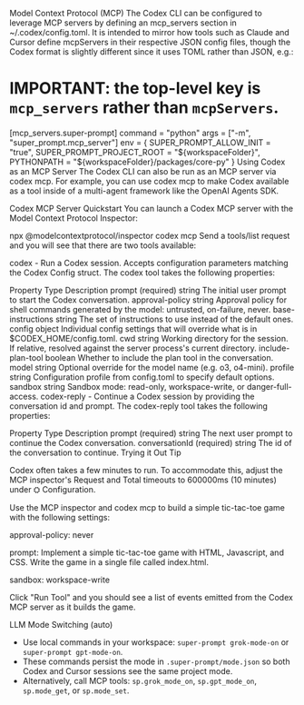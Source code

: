 Model Context Protocol (MCP)
The Codex CLI can be configured to leverage MCP servers by defining an mcp_servers section in ~/.codex/config.toml. It is intended to mirror how tools such as Claude and Cursor define mcpServers in their respective JSON config files, though the Codex format is slightly different since it uses TOML rather than JSON, e.g.:

# IMPORTANT: the top-level key is `mcp_servers` rather than `mcpServers`.
[mcp_servers.super-prompt]
command = "python"
args = ["-m", "super_prompt.mcp_server"]
env = { SUPER_PROMPT_ALLOW_INIT = "true", SUPER_PROMPT_PROJECT_ROOT = "${workspaceFolder}", PYTHONPATH = "${workspaceFolder}/packages/core-py" }
Using Codex as an MCP Server
The Codex CLI can also be run as an MCP server via codex mcp. For example, you can use codex mcp to make Codex available as a tool inside of a multi-agent framework like the OpenAI Agents SDK.

Codex MCP Server Quickstart
You can launch a Codex MCP server with the Model Context Protocol Inspector:

npx @modelcontextprotocol/inspector codex mcp
Send a tools/list request and you will see that there are two tools available:

codex - Run a Codex session. Accepts configuration parameters matching the Codex Config struct. The codex tool takes the following properties:

Property	Type	Description
prompt (required)	string	The initial user prompt to start the Codex conversation.
approval-policy	string	Approval policy for shell commands generated by the model: untrusted, on-failure, never.
base-instructions	string	The set of instructions to use instead of the default ones.
config	object	Individual config settings that will override what is in $CODEX_HOME/config.toml.
cwd	string	Working directory for the session. If relative, resolved against the server process's current directory.
include-plan-tool	boolean	Whether to include the plan tool in the conversation.
model	string	Optional override for the model name (e.g. o3, o4-mini).
profile	string	Configuration profile from config.toml to specify default options.
sandbox	string	Sandbox mode: read-only, workspace-write, or danger-full-access.
codex-reply - Continue a Codex session by providing the conversation id and prompt. The codex-reply tool takes the following properties:

Property	Type	Description
prompt (required)	string	The next user prompt to continue the Codex conversation.
conversationId (required)	string	The id of the conversation to continue.
Trying it Out
Tip

Codex often takes a few minutes to run. To accommodate this, adjust the MCP inspector's Request and Total timeouts to 600000ms (10 minutes) under ⛭ Configuration.

Use the MCP inspector and codex mcp to build a simple tic-tac-toe game with the following settings:

approval-policy: never

prompt: Implement a simple tic-tac-toe game with HTML, Javascript, and CSS. Write the game in a single file called index.html.

sandbox: workspace-write

Click "Run Tool" and you should see a list of events emitted from the Codex MCP server as it builds the game.

LLM Mode Switching (auto)
- Use local commands in your workspace: `super-prompt grok-mode-on` or `super-prompt gpt-mode-on`.
- These commands persist the mode in `.super-prompt/mode.json` so both Codex and Cursor sessions see the same project mode.
- Alternatively, call MCP tools: `sp.grok_mode_on`, `sp.gpt_mode_on`, `sp.mode_get`, or `sp.mode_set`.
